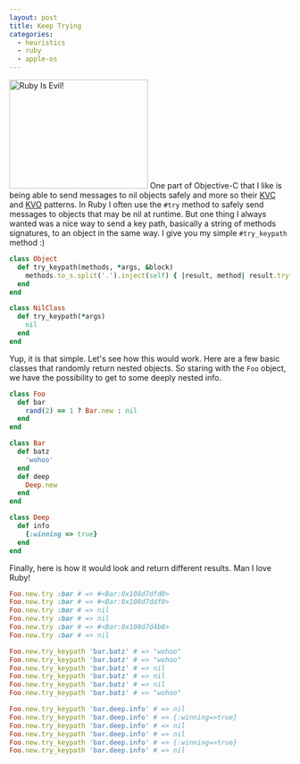 ```yaml
---
layout: post
title: Keep Trying
categories: 
  - heuristics
  - ruby
  - apple-os
---
```


<p>
  <span class="photofancy floatr ml20 mb20">
    <img src="/assets/evilruby.jpg" alt="Ruby Is Evil!" width="248" height="195" />
  </span>
  One part of Objective-C that I like is being able to send messages to nil objects safely and more so their <a href="http://developer.apple.com/library/mac/#documentation/Cocoa/Conceptual/KeyValueCoding/Articles/KeyValueCoding.html">KVC</a> and <a href="http://developer.apple.com/library/mac/#documentation/Cocoa/Conceptual/KeyValueObserving/KeyValueObserving.html">KVO</a> patterns. In Ruby I often use the <code>#try</code> method to safely send messages to objects that may be nil at runtime. But one thing I always wanted was a nice way to send a key path, basically a string of methods signatures, to an object in the same way. I give you my simple <code>#try_keypath</code> method :)
</p>

~~~ruby
class Object
  def try_keypath(methods, *args, &block)
    methods.to_s.split('.').inject(self) { |result, method| result.try(method) }
  end
end

class NilClass
  def try_keypath(*args)
    nil
  end
end
~~~

<p>
  Yup, it is that simple. Let's see how this would work. Here are a few basic classes that randomly return nested objects. So staring with the <code>Foo</code> object, we have the possibility to get to some deeply nested info.
</p>

~~~ruby
class Foo
  def bar
    rand(2) == 1 ? Bar.new : nil
  end
end

class Bar
  def batz
    'wohoo'
  end
  def deep
    Deep.new
  end
end

class Deep
  def info
    {:winning => true}
  end
end
~~~

<p>
  Finally, here is how it would look and return different results. Man I love Ruby!
</p>

~~~ruby
Foo.new.try :bar # => #<Bar:0x108d7dfd0>
Foo.new.try :bar # => #<Bar:0x108d7ddf0>
Foo.new.try :bar # => nil
Foo.new.try :bar # => nil
Foo.new.try :bar # => #<Bar:0x108d7d4b8>
Foo.new.try :bar # => nil

Foo.new.try_keypath 'bar.batz' # => "wohoo"
Foo.new.try_keypath 'bar.batz' # => "wohoo"
Foo.new.try_keypath 'bar.batz' # => nil
Foo.new.try_keypath 'bar.batz' # => nil
Foo.new.try_keypath 'bar.batz' # => nil
Foo.new.try_keypath 'bar.batz' # => "wohoo"

Foo.new.try_keypath 'bar.deep.info' # => nil
Foo.new.try_keypath 'bar.deep.info' # => {:winning=>true}
Foo.new.try_keypath 'bar.deep.info' # => nil
Foo.new.try_keypath 'bar.deep.info' # => nil
Foo.new.try_keypath 'bar.deep.info' # => {:winning=>true}
Foo.new.try_keypath 'bar.deep.info' # => nil
~~~


